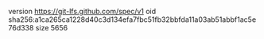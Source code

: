 version https://git-lfs.github.com/spec/v1
oid sha256:a1ca265ca1228d40c3d134efa7fbc51fb32bbfda11a03ab51abbf1ac5e76d338
size 5656
